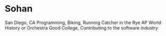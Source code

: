# Sohan
San Diego, CA
Programming, Biking, Running
Catcher in the Rye
AP World History or Orchestra
Good College, Contributing to the software industry
